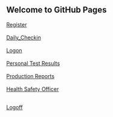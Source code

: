 ## Welcome to GitHub Pages

[Register](Register.html)<br>
<br>
[Daily_Checkin](Daily_Checkin.html)<br>
<br>
[Logon](Logon.html)<br>
<br>[Personal Test Results](Personaltestresults.html)
<br>
<br>[Production Reports](ProductionReports.html)<br>
<br>[Health Safety Officer](HSO.html)<br><br>

[Logoff](Logoff.html)

